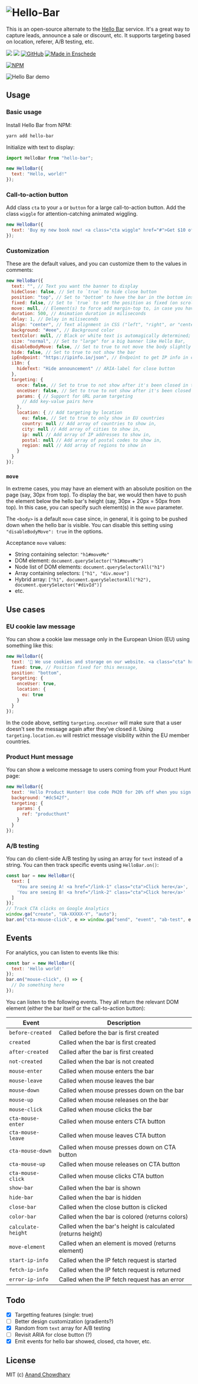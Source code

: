 # ![Hello-Bar](https://raw.githubusercontent.com/AnandChowdhary/hello-bar/master/logo.png)

This is an open-source alternate to the [Hello Bar](https://www.hellobar.com/) service. It's a great way to capture leads, announce a sale or discount, etc. It supports targeting based on location, referer, A/B testing, etc.


[![](https://img.shields.io/travis/AnandChowdhary/hello-bar.svg)](https://travis-ci.org/AnandChowdhary/hello-bar)
[![](https://img.shields.io/bundlephobia/minzip/hello-bar.svg)](https://www.npmjs.com/package/hello-bar)
[![GitHub](https://img.shields.io/github/license/anandchowdhary/hello-bar.svg)](https://github.com/AnandChowdhary/add-to-calendar/blob/master/LICENSE)
[![Made in Enschede](https://img.shields.io/badge/made%20in-Enschede-brightgreen.svg)](https://cityofenschede.com/)

[![NPM](https://nodei.co/npm/hello-bar.png)](https://nodei.co/npm/hello-bar/)

![Hello Bar demo](https://raw.githubusercontent.com/AnandChowdhary/hello-bar/master/ezgif-2-d4d4c80c2710.gif)

## Usage

### Basic usage

Install Hello Bar from NPM:

```bash
yarn add hello-bar
```

Initialize with text to display:

```js
import HelloBar from "hello-bar";

new HelloBar({
  text: "Hello, world!"
});
```

### Call-to-action button

Add class `cta` to your `a` or `button` for a large call-to-action button. Add the class `wiggle` for attention-catching animated wiggling.

```js
new HelloBar({
  text: 'Buy my new book now! <a class="cta wiggle" href="#">Get $10 off!</a>'
});
```

### Customization

These are the default values, and you can customize them to the values in comments:

```js
new HelloBar({
  text: "", // Text you want the banner to display
  hideClose: false, // Set to `true` to hide close button
  position: "top", // Set to "bottom" to have the bar in the bottom instead of top
  fixed: false, // Set to `true` to set the position as fixed (on scroll)
  move: null, // Element(s) to force add margin-top to, in case you have any absolutely positioned elements
  duration: 500, // Animation duration in miliseconds
  delay: 1, // Delay in miliseconds
  align: "center", // Text alignment in CSS ("left", "right", or "center")
  background: "#eee", // Background color
  textColor: null, // Black or white text is automagically determined; you can specify a color if you like
  size: "normal", // Set to "large" for a big banner like Hello Bar,
  disableBodyMove: false, // Set to true to not move the body slightly down,
  hide: false, // Set to true to not show the bar
  ipEndpoint: "https://ipinfo.io/json", // Endpoint to get IP info in case of location-based targeting
  i18n: {
    hideText: "Hide announcement" // ARIA-label for close button
  },
  targeting: {
    once: false, // Set to true to not show after it's been closed in this session
    onceUser: false, // Set to true to not show after it's been closed by this user EVER,
    params: { // Support for URL param targeting
      // Add key-value pairs here
    },
    location: { // Add targeting by location
      eu: false, // Set to true to only show in EU countries
      country: null // Add array of countries to show in,
      city: null // Add array of cities to show in,
      ip: null // Add array of IP addresses to show in,
      postal: null // Add array of postal codes to show in,
      region: null // Add array of regions to show in
    }
  }
});
```

### `move`

In extreme cases, you may have an element with an absolute position on the page (say, 30px from top). To display the bar, we would then have to push the element below the hello bar's height (say, 30px + 20px = 50px from top). In this case, you can specify such element(s) in the `move` parameter.

The `<body>` is a default `move` case since, in general, it is going to be pushed down when the hello bar is visible. You can disable this setting using `"disableBodyMove": true` in the options.

Acceptance `move` values:

- String containing selector: `"h1#moveMe"`
- DOM element: `document.querySelector("h1#moveMe")`
- Node list of DOM elements: `document.querySelectorAll("h1")`
- Array containing selectors: `["h1", "div.move"]`
- Hybrid array: `["h1", document.querySelectorAll("h2"), document.querySelector("#divId")]`
- etc.

## Use cases

### EU cookie law message

You can show a cookie law message only in the European Union (EU) using something like this:

```js
new HelloBar({
  text: '🍪 We use cookies and storage on our website. <a class="cta" href="/privacy-policy">Privacy policy</a>',
  fixed: true, // Position fixed for this message,
  position: "bottom",
  targeting: {
    onceUser: true,
    location: {
      eu: true
    }
  }
});
```

In the code above, setting `targeting.onceUser` will make sure that a user doesn't see the message again after they've closed it. Using `targeting.location.eu` will restrict message visibility within the EU member countries.

### Product Hunt message

You can show a welcome message to users coming from your Product Hunt page:

```js
new HelloBar({
  text: 'Hello Product Hunter! Use code PH20 for 20% off when you sign up!',
  background: "#dc542f",
  targeting: {
    params: {
      ref: "producthunt"
    }
  }
});
```

### A/B testing

You can do client-side A/B testing by using an array for `text` instead of a string. You can then track specific events using `HelloBar.on()`:

```js
const bar = new HelloBar({
  text: [
    'You are seeing A! <a href="/link-1" class="cta">Click here</a>',
    'You are seeing B! <a href="/link-2" class="cta">Click here</a>'
  ]
});
// Track CTA clicks on Google Analytics
window.ga("create", "UA-XXXXX-Y", "auto");
bar.on("cta-mouse-click", e => window.ga("send", "event", "ab-test", e.getAttribute("href")));
```

## Events

For analytics, you can listen to events like this:

```js
const bar = new HelloBar({
  text: 'Hello world!'
});
bar.on("mouse-click", () => {
  // Do something here
});
```

You can listen to the following events. They all return the relevant DOM element (either the bar itself or the call-to-action button):

| Event | Description |
|-------|-------------|
| `before-created` | Called before the bar is first created |
| `created` | Called when the bar is first created |
| `after-created` | Called after the bar is first created |
| `not-created` | Called when the bar is not created |
| `mouse-enter` | Called when mouse enters the bar |
| `mouse-leave` | Called when mouse leaves the bar |
| `mouse-down` | Called when mouse presses down on the bar |
| `mouse-up` | Called when mouse releases on the bar |
| `mouse-click` | Called when mouse clicks the bar |
| `cta-mouse-enter` | Called when mouse enters CTA button |
| `cta-mouse-leave` | Called when mouse leaves CTA button |
| `cta-mouse-down` | Called when mouse presses down on CTA button |
| `cta-mouse-up` | Called when mouse releases on CTA button |
| `cta-mouse-click` | Called when mouse clicks CTA button |
| `show-bar` | Called when the bar is shown |
| `hide-bar` | Called when the bar is hidden |
| `close-bar` | Called when the close button is clicked |
| `color-bar` | Called when the bar is colored (returns colors) |
| `calculate-height` | Called when the bar's height is calculated (returns height) |
| `move-element` | Called when an element is moved (returns element) |
| `start-ip-info` | Called when the IP fetch request is started |
| `fetch-ip-info` | Called when the IP fetch request is returned |
| `error-ip-info` | Called when the IP fetch request has an error |

## Todo
- [x] Targetting features (single: true)
- [ ] Better design customization (gradients?)
- [x] Random from `text` array for A/B testing
- [ ] Revisit ARIA for close button (?)
- [x] Emit events for hello bar showed, closed, cta hover, etc.

## License

MIT (c) [Anand Chowdhary](https://anandchowdhary.com/?utm_source=github&utm_medium=repository&utm_campaign=hello-bar&utm_term=license-link)
